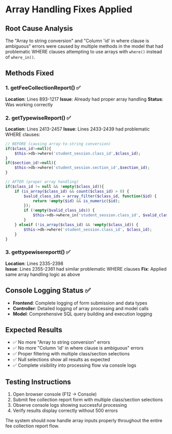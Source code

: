 # Array Handling Fixes Applied

## Root Cause Analysis
The "Array to string conversion" and "Column 'id' in where clause is ambiguous" errors were caused by multiple methods in the model that had problematic WHERE clauses attempting to use arrays with `where()` instead of `where_in()`.

## Methods Fixed

### 1. getFeeCollectionReport() ✅
**Location**: Lines 893-1217
**Issue**: Already had proper array handling
**Status**: Was working correctly

### 2. getTypewiseReport() ✅ 
**Location**: Lines 2413-2457
**Issue**: Lines 2433-2439 had problematic WHERE clauses:
```php
// BEFORE (causing array-to-string conversion)
if($class_id!=null){
    $this->db->where('student_session.class_id',$class_id);
}
if($section_id!=null){
    $this->db->where('student_session.section_id',$section_id);
}

// AFTER (proper array handling)
if($class_id != null && !empty($class_id)){
    if (is_array($class_id) && count($class_id) > 0) {
        $valid_class_ids = array_filter($class_id, function($id) {
            return !empty($id) && is_numeric($id);
        });
        if (!empty($valid_class_ids)) {
            $this->db->where_in('student_session.class_id', $valid_class_ids);
        }
    } elseif (!is_array($class_id) && !empty($class_id)) {
        $this->db->where('student_session.class_id', $class_id);
    }
}
```

### 3. gettypewisereportt() ✅
**Location**: Lines 2335-2398  
**Issue**: Lines 2355-2361 had similar problematic WHERE clauses
**Fix**: Applied same array handling logic as above

## Console Logging Status ✅
- **Frontend**: Complete logging of form submission and data types
- **Controller**: Detailed logging of array processing and model calls
- **Model**: Comprehensive SQL query building and execution logging

## Expected Results
- ✅ No more "Array to string conversion" errors
- ✅ No more "Column 'id' in where clause is ambiguous" errors  
- ✅ Proper filtering with multiple class/section selections
- ✅ Null selections show all results as expected
- ✅ Complete visibility into processing flow via console logs

## Testing Instructions
1. Open browser console (F12 → Console)
2. Submit fee collection report form with multiple class/section selections
3. Observe console logs showing successful processing
4. Verify results display correctly without 500 errors

The system should now handle array inputs properly throughout the entire fee collection report flow.
